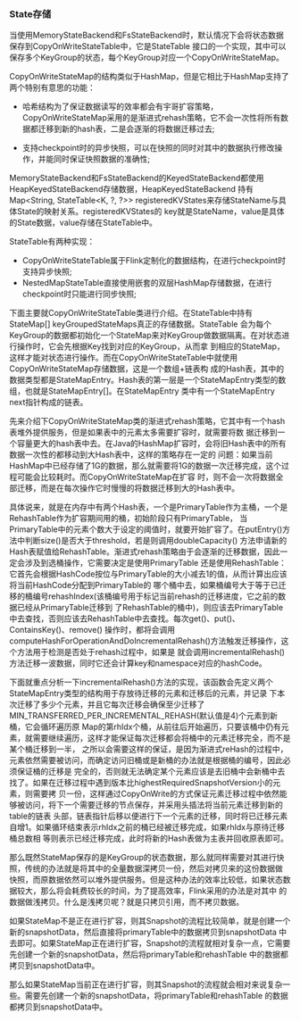 ### State存储

当使用MemoryStateBackend和FsStateBackend时，默认情况下会将状态数据保存到CopyOnWriteStateTable中，它是StateTable
接口的一个实现，其中可以保存多个KeyGroup的状态，每个KeyGroup对应一个CopyOnWriteStateMap。

CopyOnWriteStateMap的结构类似于HashMap，但是它相比于HashMap支持了两个特别有意思的功能：
  * 哈希结构为了保证数据读写的效率都会有宇哥扩容策略，CopyOnWriteStateMap采用的是渐进式rehash策略，它不会一次性将所有数
  据都迁移到新的hash表，二是会逐渐的将数据迁移过去;
  
  * 支持checkpoint时的异步快照，可以在快照的同时对其中的数据执行修改操作，并能同时保证快照数据的准确性;

MemoryStateBackend和FsStateBackend的KeyedStateBackend都使用HeapKeyedStateBackend存储数据，HeapKeyedStateBackend
持有Map<String, StateTable<K, ?, ?>> registeredKVStates来存储StateName与具体State的映射关系。registeredKVStates的
key就是StateName，value是具体的State数据，value存储在StateTable中。

StateTable有两种实现：
  * CopyOnWriteStateTable属于Flink定制化的数据结构，在进行checkpoint时支持异步快照;
  * NestedMapStateTable直接使用嵌套的双层HashMap存储数据，在进行checkpoint时只能进行同步快照;

下面主要就CopyOnWriteStateTable类进行介绍。在StateTable中持有StateMap[] keyGroupedStateMaps真正的存储数据。StateTable
会为每个KeyGroup的数据都初始化一个StateMap来对KeyGroup做数据隔离。在对状态进行操作时，它会先根据Key找到对应的KeyGroup，从而拿
到相应的StateMap，这样才能对状态进行操作。而在CopyOnWriteStateTable中就使用CopyOnWriteStateMap存储数据，这是一个数组+链表构
成的Hash表，其中的数据类型都是StateMapEntry。Hash表的第一层是一个StateMapEntry类型的数组，也就是StateMapEntry[]。在StateMapEntry
类中有一个StateMapEntry next指针构成的链表。

先来介绍下CopyOnWriteStateMap类的渐进式rehash策略，它其中有一个hash表堆外提供服务，但是如果表中的元素太多需要扩容时，就需要将数
据迁移到一个容量更大的hash表中去。在Java的HashMap扩容时，会将旧Hash表中的所有数据一次性的都移动到大Hash表中，这样的策略存在一定的
问题：如果当前HashMap中已经存储了1G的数据，那么就需要将1G的数据一次迁移完成，这个过程可能会比较耗时。而CopyOnWriteStateMap在扩容
时，则不会一次将数据全部迁移，而是在每次操作它时慢慢的将数据迁移到大的Hash表中。

具体说来，就是在内存中有两个Hash表，一个是PrimaryTable作为主桶，一个是RehashTable作为扩容期间用的桶，初始阶段只有PrimaryTable，
当PrimaryTable中的元素个数大于设定的阈值时，就要开始扩容了。在putEntry()方法中判断size()是否大于threshold，若是则调用doubleCapacity()
方法申请新的Hash表赋值给RehashTable。渐进式rehash策略由于会逐渐的迁移数据，因此一定会涉及到选桶操作，它需要决定是使用PrimaryTable
还是使用RehashTable：它首先会根据HashCode按位与PrimaryTable的大小减去1的值，从而计算出应该将当前HashCode分配到PrimaryTable的
哪个桶中去，如果桶编号大于等于已迁移的桶编号rehashIndex(该桶编号用于标记当前rehash的迁移进度，它之前的数据已经从PrimaryTable迁移到
了RehashTable的桶中)，则应该去PrimaryTable中去查找，否则应该去RehashTable中去查找。每次get()、put()、ContainsKey()、remove()
操作时，都将会调用computeHashForOperationAndDoIncrementalRehash()方法触发迁移操作，这个方法用于检测是否处于rehash过程中，如果是
就会调用incrementalRehash()方法迁移一波数据，同时它还会计算key和namespace对应的hashCode。

下面就重点分析一下incrementalRehash()方法的实现，该函数会先定义两个StateMapEntry类型的结构用于存放待迁移的元素和迁移后的元素，并记录
下本次迁移了多少个元素，并且它每次迁移会确保至少迁移了MIN_TRANSFERRED_PER_INCREMENTAL_REHASH(默认值是4)个元素到新桶，它会循环遍历原
Map的第rhIdx个桶，从前往后开始遍历，只要该桶中仍有元素，就需要继续遍历，这样才能保证每次迁移都会将桶中的元素迁移完全，而不是某个桶迁移到一半，
之所以会需要这样的保证，是因为渐进式reHash的过程中，元素依然需要被访问，而确定访问旧桶或是新桶的办法就是根据桶的编号，因此必须保证桶的迁移是
完全的，否则就无法确定某个元素应该是去旧桶中会新桶中去找了。如果在迁移过程中遇到版本比highestRequiredSnapshotVersion小的元素，则需要拷
贝一份，这样通过CopyOnWrite的方式保证元素迁移过程中依然能够被访问，将下一个需要迁移的节点保存，并采用头插法将当前元素迁移到新的table的链表
头部，链表指针后移以便进行下一个元素的迁移，同时将已迁移元素自增1。如果循环结束表示rhIdx之前的桶已经被迁移完成，如果rhIdx与原待迁移桶总数相
等则表示已经迁移完成，此时将新的Hash表做为主表并回收原表即可。

那么既然StateMap保存的是KeyGroup的状态数据，那么就同样需要对其进行快照，传统的办法就是将其中的全量数据深拷贝一份，然后对拷贝来的这份数据做
快照，而原数据依然可以堆外提供服务。但是这种办法的效率比较低，如果状态数据较大，那么将会耗费较长的时间，为了提高效率，Flink采用的办法是对其中
的数据做浅拷贝。什么是浅拷贝呢？就是只拷贝引用，而不拷贝数据。

如果StateMap不是正在进行扩容，则其Snapshot的流程比较简单，就是创建一个新的snapshotData，然后直接将primaryTable中的数据拷贝到snapshotData
中去即可。如果StateMap正在进行扩容，Snapshot的流程就相对复杂一点，它需要先创建一个新的snapshotData，然后将primaryTable和rehashTable
中的数据都拷贝到snapshotData中。

那么如果StateMap当前正在进行扩容，则其Snapshot的流程就会相对来说复杂一些。需要先创建一个新的snapshotData，将primaryTable和rehashTable
的数据都拷贝到snapshotData中。
